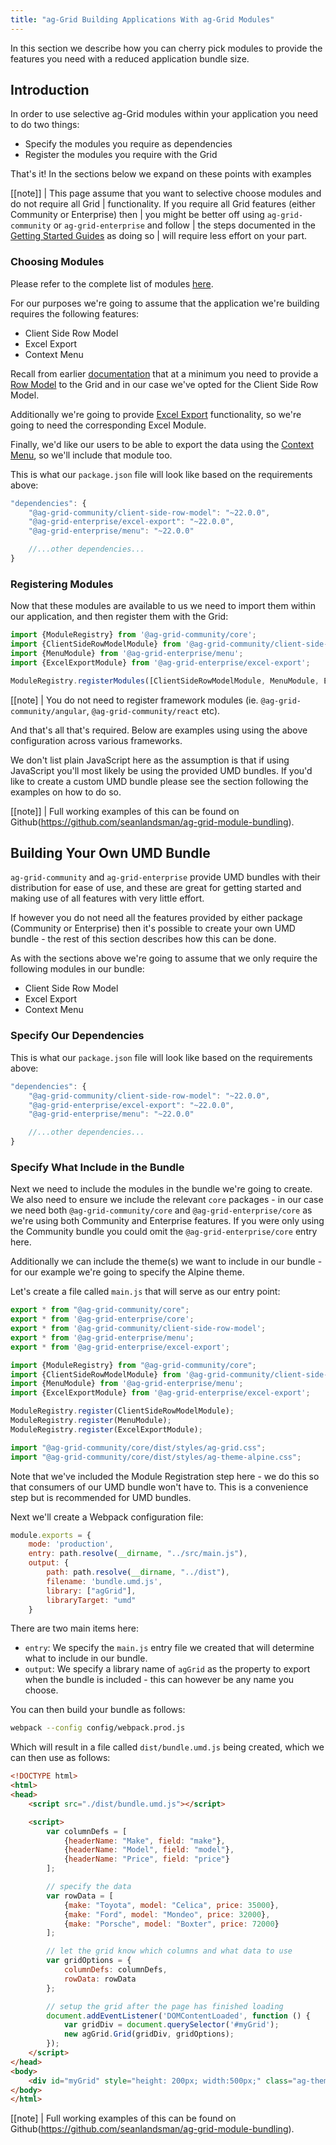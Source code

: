 ```yaml
---
title: "ag-Grid Building Applications With ag-Grid Modules"
---
```


In this section we describe how you can cherry pick modules to provide the features you need with a reduced application bundle size.

## Introduction

In order to use selective ag-Grid modules within your application you need to do two things:

- Specify the modules you require as dependencies
- Register the modules you require with the Grid

That's it! In the sections below we expand on these points with examples

[[note]]
| This page assume that you want to selective choose modules and do not require all Grid 
| functionality. If you require all Grid features (either Community or Enterprise) then 
| you might be better off using `ag-grid-community` or `ag-grid-enterprise` and follow 
| the steps documented in the [Getting Started Guides](../getting-started/) as doing so 
| will require less effort on your part.

### Choosing Modules

Please refer to the complete list of modules [here](../grid-modules/#modules).

For our purposes we're going to assume that the application we're building requires the following features:

- Client Side Row Model
- Excel Export
- Context Menu

Recall from earlier [documentation](../grid-modules/#providing-modules-to-individual-grids) that at a minimum you need to provide a [Row Model](../javascript-grid-row-models/) to the Grid and in our case we've opted for the Client Side Row Model.

Additionally we're going to provide [Excel Export](../javascript-grid-excel/) functionality, so we're going to need the corresponding Excel Module.

Finally, we'd like our users to be able to export the data using the [Context Menu](../context-menu/), so we'll include that module too.

This is what our `package.json` file will look like based on the requirements above:

```js
"dependencies": {
    "@ag-grid-community/client-side-row-model": "~22.0.0",
    "@ag-grid-enterprise/excel-export": "~22.0.0",
    "@ag-grid-enterprise/menu": "~22.0.0"

    //...other dependencies...
}
```

### Registering Modules

Now that these modules are available to us we need to import them within our application, and then register them with the Grid:

```js
import {ModuleRegistry} from '@ag-grid-community/core';
import {ClientSideRowModelModule} from '@ag-grid-community/client-side-row-model';
import {MenuModule} from '@ag-grid-enterprise/menu';
import {ExcelExportModule} from '@ag-grid-enterprise/excel-export';

ModuleRegistry.registerModules([ClientSideRowModelModule, MenuModule, ExcelExportModule]);
```

[[note]
| You do not need to register framework modules (ie. `@ag-grid-community/angular`, `@ag-grid-community/react` etc).

And that's all that's required. Below are examples using using the above configuration across various frameworks.

We don't list plain JavaScript here as the assumption is that if using JavaScript you'll most likely be using the provided UMD bundles. If you'd like to create a custom UMD bundle please see the section following the examples on how to do so.

<grid-example title='Using Modules' name='module-grid' type='multi' options='{ "enterprise": true, "showResult": false, "showImportsDropdown": false }'></grid-example>

[[note]]
| Full working examples of this can be found on Github(https://github.com/seanlandsman/ag-grid-module-bundling).

## Building Your Own UMD Bundle

`ag-grid-community` and `ag-grid-enterprise` provide UMD bundles with their distribution for ease of use, and these are great for getting started and making use of all features with very little effort.

If however you do not need all the features provided by either package (Community or Enterprise) then it's possible to create your own UMD bundle - the rest of this section describes how this can be done.

As with the sections above we're going to assume that we only require the following modules in our bundle:

- Client Side Row Model
- Excel Export
- Context Menu

### Specify Our Dependencies

This is what our `package.json` file will look like based on the requirements above:

```js
"dependencies": {
    "@ag-grid-community/client-side-row-model": "~22.0.0",
    "@ag-grid-enterprise/excel-export": "~22.0.0",
    "@ag-grid-enterprise/menu": "~22.0.0"

    //...other dependencies...
}
```

### Specify What Include in the Bundle

Next we need to include the modules in the bundle we're going to create. We also need to ensure we include the relevant `core` packages - in our case we need both `@ag-grid-community/core` and
`@ag-grid-enterprise/core` as we're using both Community and Enterprise features. If you were only using the Community bundle you could omit the `@ag-grid-enterprise/core` entry here.

Additionally we can include the theme(s) we want to include in our bundle - for our example we're going to specify the Alpine theme.

Let's create a file called `main.js` that will serve as our entry point:

```js
export * from "@ag-grid-community/core";
export * from '@ag-grid-enterprise/core';
export * from '@ag-grid-community/client-side-row-model';
export * from '@ag-grid-enterprise/menu';
export * from '@ag-grid-enterprise/excel-export';

import {ModuleRegistry} from "@ag-grid-community/core";
import {ClientSideRowModelModule} from '@ag-grid-community/client-side-row-model';
import {MenuModule} from '@ag-grid-enterprise/menu';
import {ExcelExportModule} from '@ag-grid-enterprise/excel-export';

ModuleRegistry.register(ClientSideRowModelModule);
ModuleRegistry.register(MenuModule);
ModuleRegistry.register(ExcelExportModule);

import "@ag-grid-community/core/dist/styles/ag-grid.css";
import "@ag-grid-community/core/dist/styles/ag-theme-alpine.css";
```

Note that we've included the Module Registration step here - we do this so that consumers of our UMD bundle won't have to. This is a convenience step but is recommended for UMD bundles.

Next we'll create a Webpack configuration file:

```js
module.exports = {
    mode: 'production',
    entry: path.resolve(__dirname, "../src/main.js"),
    output: {
        path: path.resolve(__dirname, "../dist"),
        filename: 'bundle.umd.js',
        library: ["agGrid"],
        libraryTarget: "umd"
    }
```

There are two main items here:

- `entry`: We specify the `main.js` entry file we created that will determine what to include in our bundle.
- `output`: We specify a library name of `agGrid` as the property to export when the bundle is included - this can however be any name you choose.

You can then build your bundle as follows:

```bash
webpack --config config/webpack.prod.js
```

Which will result in a file called `dist/bundle.umd.js` being created, which we can then use as follows:

```html
<!DOCTYPE html>
<html>
<head>
    <script src="./dist/bundle.umd.js"></script>

    <script>
        var columnDefs = [
            {headerName: "Make", field: "make"},
            {headerName: "Model", field: "model"},
            {headerName: "Price", field: "price"}
        ];

        // specify the data
        var rowData = [
            {make: "Toyota", model: "Celica", price: 35000},
            {make: "Ford", model: "Mondeo", price: 32000},
            {make: "Porsche", model: "Boxter", price: 72000}
        ];

        // let the grid know which columns and what data to use
        var gridOptions = {
            columnDefs: columnDefs,
            rowData: rowData
        };

        // setup the grid after the page has finished loading
        document.addEventListener('DOMContentLoaded', function () {
            var gridDiv = document.querySelector('#myGrid');
            new agGrid.Grid(gridDiv, gridOptions);
        });
    </script>
</head>
<body>
    <div id="myGrid" style="height: 200px; width:500px;" class="ag-theme-alpine"></div>
</body>
</html>
```

[[note]
| Full working examples of this can be found on Github(https://github.com/seanlandsman/ag-grid-module-bundling).

